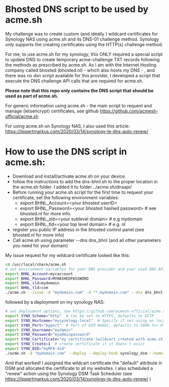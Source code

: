 # Bhosted DNS script to be used by acme.sh

My challenge was to create custom (and ideally ) wildcard certificates for Synology NAS using acme.sh and its DNS-01 challenge method. Synology only supports the creating certificates using the HTTP(s) challenge method.

For me, to use acme.sh for my synology, this ONLY required a special script to update DNS to create temporary acme-challenge TXT records following the methods as prescribed by acme.sh. As I am with the Internet Hosting company called bhosted (bhosted.nl) - which also hosts my DNS - , and there was no dsn script available for this provider, I developed a script that execute the DNS challenge API calls that are required for acme.sh.

**Please note that this repo only contains the DNS script that should be used as part of acme.sh.**

 For generic information using acme.sh - the main script to request and manage (letsencrypt) certificates, see github https://github.com/acmesh-official/acme.sh 

 For using acme.sh on Synology NAS, I also used this article: https://lippertmarkus.com/2020/03/14/synology-le-dns-auto-renew/


# How to use the DNS script in acme.sh:

- Download and install/activate acme.sh on your device.
- follow the instructions to add the dns-bhnl.sh to the proper location in the acme.sh folder. I added it to folder ../acme.sh/dnsapi/
- Before running your acme.sh script for the first time to request your certificate, set the following environment variables:
    - export BHNL_Account=\<your bhosted userID\> 
    - export BHNL_Password=\<your bhosted hashed password\> # see bhosted.nl for more info. 
    - export BHNL_sld=\<your sublevel domain\> # e.g mydomain
    - export BHNL_tld=\<your top level domain\> # e.g. nl
- register you public IP address in the bhosted control panel (see bhosted.nl for more info)
- Call acme.sh using parameter --dns dns_bhnl (and all other parameters you need for your domain)

My issue request for my wildcard certificate looked like this:

```bash
cd /usr/local/share/acme.sh
# set environment variables for your DNS provider and your used DNS API
export BHNL_Account=mycaccount
export BHNL_Password=MYHASHEDPASSWORD
export BHNL_sld=mydomain
export BHNL_tld=com
./acme.sh --issue -d "mydomain.com" -d "*.mydomain.com" --dns dns_bhnl --home $PWD --server letsencrypt
```

followed by a deployment on my synology NAS:

```bash
# set deployment options, see https://github.com/acmesh-official/acme.sh/wiki/deployhooks#20-deploy-the-cert-into-synology-dsm
export SYNO_Scheme="http"  # Can be set to HTTPS, defaults to HTTP
export SYNO_Hostname="mysynology.local"  # Specify if not using on localhost
export SYNO_Port="myport"  # Port of DSM WebUI, defaults to 5000 for HTTP and 5001 for HTTPS
export SYNO_Username="mydamin"
export SYNO_Password="myadminpassword"
export SYNO_Certificate="my certificate (wildcart created with acme.sh)"  # description text shown in Control Panel ➡ Security ➡ Certificate
export SYNO_Create=1  # create certificate if it doesn't exist
export SYNO_DID="myMFA-did"
./acme.sh -d "mydomain.com" --deploy --deploy-hook synology_dsm --home $PWD
```

And that worked! I assigned the wildcart certificate the "default" attribute in DSM and allocated the certificate to all my websites. I also scheduled a "renew" action using the Synology DSM Task Scheduler (see https://lippertmarkus.com/2020/03/14/synology-le-dns-auto-renew/
)
